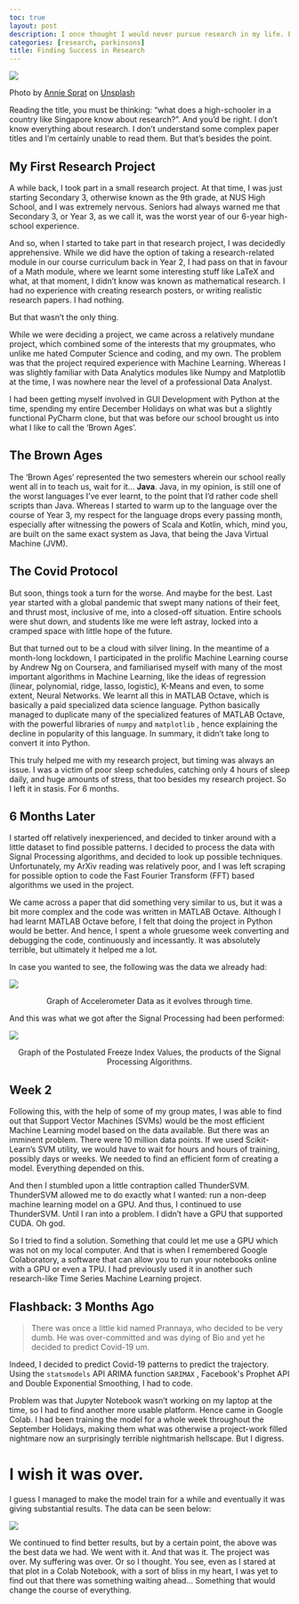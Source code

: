 ```yaml
---
toc: true
layout: post
description: I once thought I would never pursue research in my life. But times have changed, and so have I.
categories: [research, parkinsons]
title: Finding Success in Research
---
```


![](https://miro.medium.com/max/875/1*AwEWQ9jU9IIIad0QIGGl4g.jpeg)

Photo by [Annie Sprat](https://unsplash.com/@anniespratt) on [Unsplash](https://unsplash.com/)

Reading the title, you must be thinking: “what does a high-schooler in a country like Singapore know about research?”. And you’d be right. I don’t know everything about research. I don’t understand some complex paper titles and I’m certainly unable to read them. But that’s besides the point.

## My First Research Project

A while back, I took part in a small research project. At that time, I was just starting Secondary 3, otherwise known as the 9th grade, at NUS High School, and I was extremely nervous. Seniors had always warned me that Secondary 3, or Year 3, as we call it, was the worst year of our 6-year high-school experience.

And so, when I started to take part in that research project, I was decidedly apprehensive. While we did have the option of taking a research-related module in our course curriculum back in Year 2, I had pass on that in favour of a Math module, where we learnt some interesting stuff like LaTeX and what, at that moment, I didn’t know was known as mathematical research. I had no experience with creating research posters, or writing realistic research papers. I had nothing.

But that wasn’t the only thing.

While we were deciding a project, we came across a relatively mundane project, which combined some of the interests that my groupmates, who unlike me hated Computer Science and coding, and my own. The problem was that the project required experience with Machine Learning. Whereas I was slightly familiar with Data Analytics modules like Numpy and Matplotlib at the time, I was nowhere near the level of a professional Data Analyst.

I had been getting myself involved in GUI Development with Python at the time, spending my entire December Holidays on what was but a slightly functional PyCharm clone, but that was before our school brought us into what I like to call the ‘Brown Ages’.

## The Brown Ages

The ‘Brown Ages’ represented the two semesters wherein our school really went all in to teach us, wait for it… **Java**. Java, in my opinion, is still one of the worst languages I’ve ever learnt, to the point that I’d rather code shell scripts than Java. Whereas I started to warm up to the language over the course of Year 3, my respect for the language drops every passing month, especially after witnessing the powers of Scala and Kotlin, which, mind you, are built on the same exact system as Java, that being the Java Virtual Machine (JVM).

## The Covid Protocol

But soon, things took a turn for the worse. And maybe for the best. Last year started with a global pandemic that swept many nations of their feet, and thrust most, inclusive of me, into a closed-off situation. Entire schools were shut down, and students like me were left astray, locked into a cramped space with little hope of the future.

But that turned out to be a cloud with silver lining. In the meantime of a month-long lockdown, I participated in the prolific Machine Learning course by Andrew Ng on Coursera, and familiarised myself with many of the most important algorithms in Machine Learning, like the ideas of regression (linear, polynomial, ridge, lasso, logistic), K-Means and even, to some extent, Neural Networks. We learnt all this in MATLAB Octave, which is basically a paid specialized data science language. Python basically managed to duplicate many of the specialized features of MATLAB Octave, with the powerful libraries of `numpy` and `matplotlib` , hence explaining the decline in popularity of this language. In summary, it didn’t take long to convert it into Python.

This truly helped me with my research project, but timing was always an issue. I was a victim of poor sleep schedules, catching only 4 hours of sleep daily, and huge amounts of stress, that too besides my research project. So I left it in stasis. For 6 months.

## 6 Months Later

I started off relatively inexperienced, and decided to tinker around with a little dataset to find possible patterns. I decided to process the data with Signal Processing algorithms, and decided to look up possible techniques. Unfortunately, my ArXiv reading was relatively poor, and I was left scraping for possible option to code the Fast Fourier Transform (FFT) based algorithms we used in the project.

We came across a paper that did something very similar to us, but it was a bit more complex and the code was written in MATLAB Octave. Although I had learnt MATLAB Octave before, I felt that doing the project in Python would be better. And hence, I spent a whole gruesome week converting and debugging the code, continuously and incessantly. It was absolutely terrible, but ultimately it helped me a lot.

In case you wanted to see, the following was the data we already had:

![](https://miro.medium.com/max/875/1*nakcqxgmE2jn_vZQtB-WnA.png)
<p align="center">Graph of Accelerometer Data as it evolves through time.</p>

And this was what we got after the Signal Processing had been performed:

![](https://miro.medium.com/max/875/1*grxzEFSOBFSIZWELPyJCpA.png)
<p align="center">Graph of the Postulated Freeze Index Values, the products of the Signal Processing Algorithms.</p>

## Week 2
Following this, with the help of some of my group mates, I was able to find out that Support Vector Machines (SVMs) would be the most efficient Machine Learning model based on the data available. But there was an imminent problem. There were 10 million data points. If we used Scikit-Learn’s SVM utility, we would have to wait for hours and hours of training, possibly days or weeks. We needed to find an efficient form of creating a model. Everything depended on this.

And then I stumbled upon a little contraption called ThunderSVM. ThunderSVM allowed me to do exactly what I wanted: run a non-deep machine learning model on a GPU. And thus, I continued to use ThunderSVM. Until I ran into a problem. I didn’t have a GPU that supported CUDA. Oh god.

So I tried to find a solution. Something that could let me use a GPU which was not on my local computer. And that is when I remembered Google Colaboratory, a software that can allow you to run your notebooks online with a GPU or even a TPU. I had previously used it in another such research-like Time Series Machine Learning project.

## Flashback: 3 Months Ago

> There was once a little kid named Prannaya, who decided to be very dumb. He was over-committed and was dying of Bio and yet he decided to predict Covid-19 um.

Indeed, I decided to predict Covid-19 patterns to predict the trajectory. Using the `statsmodels` API ARIMA function `SARIMAX` , Facebook's Prophet API and Double Exponential Smoothing, I had to code.

Problem was that Jupyter Notebook wasn’t working on my laptop at the time, so I had to find another more usable platform. Hence came in Google Colab. I had been training the model for a whole week throughout the September Holidays, making them what was otherwise a project-work filled nightmare now an surprisingly terrible nightmarish hellscape. But I digress.

# I wish it was over.

I guess I managed to make the model train for a while and eventually it was giving substantial results. The data can be seen below:

![](https://miro.medium.com/max/534/1*hBkeNPmVeIuNq373Tk6ITA.png)

We continued to find better results, but by a certain point, the above was the best data we had. We went with it. And that was it. The project was over. My suffering was over. Or so I thought. You see, even as I stared at that plot in a Colab Notebook, with a sort of bliss in my heart, I was yet to find out that there was something waiting ahead… Something that would change the course of everything.